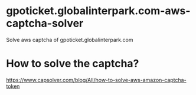 # gpoticket.globalinterpark.com-aws-captcha-solver
Solve aws captcha of gpoticket.globalinterpark.com

# How to solve the captcha?
https://www.capsolver.com/blog/All/how-to-solve-aws-amazon-captcha-token
